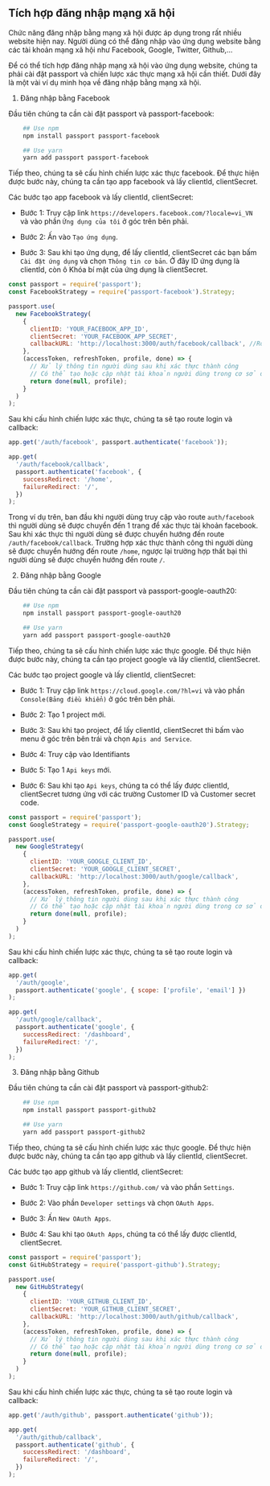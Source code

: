 <!-- Tích hợp đăng nhập mạng xã hội -->

## Tích hợp đăng nhập mạng xã hội

Chức năng đăng nhập bằng mạng xã hội được áp dụng trong rất nhiều website hiện nay. Người dùng có thể đăng nhập vào ứng dụng website bằng các tài khoản mạng xã hội như Facebook, Google, Twitter, Github,...

Để có thể tích hợp đăng nhập mạng xã hội vào ứng dụng website, chúng ta phải cài đặt passport và chiến lược xác thực mạng xã hội cần thiết. Dưới đây là một vài ví dụ minh họa về đăng nhập bằng mạng xã hội.

1. Đăng nhập bằng Facebook

Đầu tiên chúng ta cần cài đặt passport và passport-facebook:

```bash
    ## Use npm
    npm install passport passport-facebook

    ## Use yarn
    yarn add passport passport-facebook
```

Tiếp theo, chúng ta sẽ cấu hình chiến lược xác thực facebook. Để thực hiện được bước này, chúng ta cần tạo app facebook và lấy clientId, clientSecret.

Các bước tạo app facebook và lấy clientId, clientSecret:

- Bước 1: Truy cập link `https://developers.facebook.com/?locale=vi_VN` và vào phần `Ứng dụng của tôi` ở góc trên bên phải.

- Bước 2: Ấn vào `Tạo ứng dụng`.

- Bước 3: Sau khi tạo ứng dụng, để lấy clientId, clientSecret các bạn bấm `Cài đặt ứng dụng` và chọn `Thông tin cơ bản`. Ở đây ID ứng dụng là clientId, còn ô Khóa bí mật của ứng dụng là clientSecret.

```javascript
const passport = require('passport');
const FacebookStrategy = require('passport-facebook').Strategy;

passport.use(
  new FacebookStrategy(
    {
      clientID: 'YOUR_FACEBOOK_APP_ID',
      clientSecret: 'YOUR_FACEBOOK_APP_SECRET',
      callbackURL: 'http://localhost:3000/auth/facebook/callback', //Route callback. Người dùng sẽ được chuyển hướng đến route này sau khi xác thực tài khoản
    },
    (accessToken, refreshToken, profile, done) => {
      // Xử lý thông tin người dùng sau khi xác thực thành công
      // Có thể tạo hoặc cập nhật tài khoản người dùng trong cơ sở dữ liệu
      return done(null, profile);
    }
  )
);
```

Sau khi cấu hình chiến lược xác thực, chúng ta sẽ tạo route login và callback:

```javascript
app.get('/auth/facebook', passport.authenticate('facebook'));

app.get(
  '/auth/facebook/callback',
  passport.authenticate('facebook', {
    successRedirect: '/home',
    failureRedirect: '/',
  })
);
```

Trong ví dụ trên, ban đầu khi người dùng truy cập vào route `auth/facebook` thì người dùng sẽ được chuyển đến 1 trang để xác thực tài khoản facebook. Sau khi xác thực thì người dùng sẽ được chuyển hướng đến route `/auth/facebook/callback`. Trường hợp xác thực thành công thì người dùng sẽ được chuyển hướng đến route `/home`, ngược lại trường hợp thất bại thì người dùng sẽ được chuyển hướng đến route `/`.

2. Đăng nhập bằng Google

Đầu tiên chúng ta cần cài đặt passport và passport-google-oauth20:

```bash
    ## Use npm
    npm install passport passport-google-oauth20

    ## Use yarn
    yarn add passport passport-google-oauth20
```

Tiếp theo, chúng ta sẽ cấu hình chiến lược xác thực google. Để thực hiện được bước này, chúng ta cần tạo project google và lấy clientId, clientSecret.

Các bước tạo project google và lấy clientId, clientSecret:

- Bước 1: Truy cập link `https://cloud.google.com/?hl=vi` và vào phần `Console(Bảng điều khiển)` ở góc trên bên phải.

- Bước 2: Tạo 1 project mới.

- Bước 3: Sau khi tạo project, để lấy clientId, clientSecret thì bấm vào menu ở góc trên bên trái và chọn `Apis and Service`.

- Bước 4: Truy cập vào Identifiants

- Bước 5: Tạo 1 `Api keys` mới.

- Bước 6: Sau khi tạo `Api keys`, chúng ta có thể lấy được clientId, clientSecret tương ứng với các trường Customer ID và Customer secret code.

```javascript
const passport = require('passport');
const GoogleStrategy = require('passport-google-oauth20').Strategy;

passport.use(
  new GoogleStrategy(
    {
      clientID: 'YOUR_GOOGLE_CLIENT_ID',
      clientSecret: 'YOUR_GOOGLE_CLIENT_SECRET',
      callbackURL: 'http://localhost:3000/auth/google/callback',
    },
    (accessToken, refreshToken, profile, done) => {
      // Xử lý thông tin người dùng sau khi xác thực thành công
      // Có thể tạo hoặc cập nhật tài khoản người dùng trong cơ sở dữ liệu
      return done(null, profile);
    }
  )
);
```

Sau khi cấu hình chiến lược xác thực, chúng ta sẽ tạo route login và callback:

```javascript
app.get(
  '/auth/google',
  passport.authenticate('google', { scope: ['profile', 'email'] })
);

app.get(
  '/auth/google/callback',
  passport.authenticate('google', {
    successRedirect: '/dashboard',
    failureRedirect: '/',
  })
);
```

3. Đăng nhập bằng Github

Đầu tiên chúng ta cần cài đặt passport và passport-github2:

```bash
    ## Use npm
    npm install passport passport-github2

    ## Use yarn
    yarn add passport passport-github2
```

Tiếp theo, chúng ta sẽ cấu hình chiến lược xác thực google. Để thực hiện được bước này, chúng ta cần tạo app github và lấy clientId, clientSecret.

Các bước tạo app github và lấy clientId, clientSecret:

- Bước 1: Truy cập link `https://github.com/` và vào phần `Settings`.

- Bước 2: Vào phần `Developer settings` và chọn `OAuth Apps`.

- Bước 3: Ấn `New OAuth Apps`.

- Bước 4: Sau khi tạo `OAuth Apps`, chúng ta có thể lấy được clientId, clientSecret.

```javascript
const passport = require('passport');
const GitHubStrategy = require('passport-github').Strategy;

passport.use(
  new GitHubStrategy(
    {
      clientID: 'YOUR_GITHUB_CLIENT_ID',
      clientSecret: 'YOUR_GITHUB_CLIENT_SECRET',
      callbackURL: 'http://localhost:3000/auth/github/callback',
    },
    (accessToken, refreshToken, profile, done) => {
      // Xử lý thông tin người dùng sau khi xác thực thành công
      // Có thể tạo hoặc cập nhật tài khoản người dùng trong cơ sở dữ liệu
      return done(null, profile);
    }
  )
);
```

Sau khi cấu hình chiến lược xác thực, chúng ta sẽ tạo route login và callback:

```javascript
app.get('/auth/github', passport.authenticate('github'));

app.get(
  '/auth/github/callback',
  passport.authenticate('github', {
    successRedirect: '/dashboard',
    failureRedirect: '/',
  })
);
```
